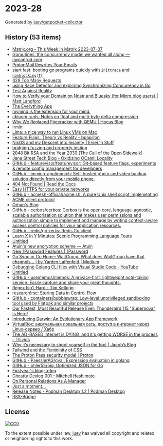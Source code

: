 # 2023-28

Generated by [juev/getpocket-collector](https://github.com/juev/getpocket-collector)

## History (53 items)

- [Matrix.org - This Week in Matrix 2023-07-07](https://matrix.org/blog/2023/07/07/this-week-in-matrix-2023-07-07/)
- [Goroutines: the concurrency model we wanted all along — jayconrod.com](https://jayconrod.com/posts/128/goroutines-the-concurrency-model-we-wanted-all-along)
- [ProtonMail Rewrites Your Emails](http://jfloren.net/b/2023/7/7/0)
- [start fast: booting go programs quickly with `inittrace` and `nonblocking[T]`](https://eblog.fly.dev/startfast.html)
- [429 Too Many Requests](https://bitfieldconsulting.com/golang/bugs-fuzzing)
- [using Race Detector and exploring Synchronizing Concurrency in Go](https://baselrabia.hashnode.dev/race-detector-go-run-race-and-synchronizing-concurrency-in-go)
- [Test Against Reality](https://borretti.me/article/test-against-reality)
- [How to Verify your Domain on Nostr and Bluesky (for Micro.blog users) | Matt Langford](https://mattlangford.com/2023/07/06/how-to-verify.html)
- [The Everything App](https://anytype.io)
- [mymind is the extension for your mind.](https://mymind.com)
- [cbloom rants: Notes on float and multi-byte delta compression](https://cbloomrants.blogspot.com/2023/07/notes-on-float-and-multi-byte-delta.html)
- [Why We Replaced Firecracker with QEMU | Hocus Blog](https://hocus.dev/blog/qemu-vs-firecracker/)
- [Irmin](https://irmin.org)
- [Lima: a nice way to run Linux VMs on Mac](https://jvns.ca/blog/2023/07/10/lima--a-nice-way-to-run-linux-vms-on-mac/)
- [Feature Flags: Theory vs Reality - bpapillon](https://bpapillon.com/post/feature-flags-theory-vs-reality)
- [NixOS and my Descent into Insanity | Ersei 'n Stuff](https://ersei.net/en/blog/its-nixin-time)
- [bridging fuzzing and property testing](https://blog.yoshuawuyts.com/bridging-fuzzing-and-property-testing/)
- [2048 Bit RSA and the Year 2030 [The Call of the Open Sidewalk]](https://articles.59.ca/doku.php?id=em%3A20482030)
- [Jane Street Tech Blog - Oxidizing OCaml: Locality](https://blog.janestreet.com/oxidizing-ocaml-locality/)
- [GitHub - featurevisor/featurevisor: Git-based feature flags, experiments & remote config management for developers](https://github.com/featurevisor/featurevisor)
- [GitHub - immich-app/immich: Self-hosted photo and video backup solution directly from your mobile phone.](https://github.com/immich-app/immich)
- [404 Not Found | Read the Docs](https://qemu.readthedocs.io/en/latest/system/i386/microvm.html)
- [Easy HTTPS for your private networks](https://www.getlocalcert.net/)
- [GitHub - acmesh-official/acme.sh: A pure Unix shell script implementing ACME client protocol](https://github.com/acmesh-official/acme.sh)
- [Orhun's Blog](https://blog.orhun.dev/zig-bits-04/)
- [GitHub - cerbos/cerbos: Cerbos is the open core, language-agnostic, scalable authorization solution that makes user permissions and authorization simple to implement and manage by writing context-aware access control policies for your application resources.](https://github.com/cerbos/cerbos)
- [GitHub - redis/go-redis: Redis Go client](https://github.com/redis/go-redis)
- [Learn X in Y Minutes: Scenic Programming Language Tours](https://learnxinyminutes.com)
- [Untitled](https://strongboxsafe.com/updates/autofill-keepass-passwords-on-mac-chrome-firefox-safari)
- [Atuin's new encryption scheme — Atuin](https://atuin.sh/blog/new-encryption)
- [New 1Password Features | 1Password](https://blog.1password.com/new-features-unlocked-summer-2023/)
- [Go Sync or Go Home: WaitGroup. What does WaitGroup have that channels… | by Yarden Laifenfeld | Medium](https://medium.com/@yardenlaif/go-sync-or-go-home-waitgroup-5f074a03776e)
- [Debugging Golang CLI files with Visual Studio Code - YouTube](https://www.youtube.com/watch?v=vInn3KNF1x4)
- [Untitled](https://tour.ardanlabs.com/tour/list)
- [GitHub - usememos/memos: A privacy-first, lightweight note-taking service. Easily capture and share your great thoughts.](https://github.com/usememos/memos)
- [Regex Isn't Hard - Tim Kellogg](https://timkellogg.me/blog/2023/07/11/regex)
- [research!rsc: Storing Data in Control Flow](https://research.swtch.com/pcdata)
- [GitHub - containers/bubblewrap: Low-level unprivileged sandboxing tool used by Flatpak and similar projects](https://github.com/containers/bubblewrap)
- [Our Fastest, Most Beautiful Release Ever: Thunderbird 115 "Supernova" Is Here!](https://blog.thunderbird.net/2023/07/our-fastest-most-beautiful-release-ever-thunderbird-115-supernova-is-here/)
- [Introducing Darwin: An Evolutionary App Framework](https://evolutionary.arweave.dev)
- [VirtualBox: виртуальная локальная сеть, доступ в интернет через Linux-сервер / Хабр](https://habr.com/ru/articles/747186/)
- [The AD-BASED internet is DYING, and it's getting WORSE in the process - TILvids](https://tilvids.com/videos/watch/41f5284e-b79e-4c84-97e5-664a6ac5a1ee)
- [Why it’s necessary to shoot yourself in the foot | Jacob’s Blog](https://jacobgw.com/blog/observation/2023/07/08/shoot-yourself-in-the-foot.html)
- [Tailwind and the Femininity of CSS](https://thoughtbot.com/blog/tailwind-and-the-femininity-of-css)
- [The Proton Pass security model | Proton](https://proton.me/blog/proton-pass-security-model)
- [GitHub - PaesslerAG/gval: Expression evaluation in golang](https://github.com/PaesslerAG/gval)
- [GitHub - ohler55/ojg: Optimized JSON for Go](https://github.com/ohler55/ojg)
- [Firstyear's blog-a-log](https://fy.blackhats.net.au/blog/2023-02-02-how-hype-will-turn-your-security-key-into-junk/)
- [Ghostty Devlog 001 – Mitchell Hashimoto](https://mitchellh.com/writing/ghostty-devlog-001)
- [On Personal Relations As A Manager](https://fev.al/posts/personal-relations/)
- [Just a moment...](https://medium.com/m/global-identity-2)
- [Release Notes - Podman Desktop 1.2 | Podman Desktop](https://podman-desktop.io/blog/podman-desktop-release-1.2)
- [RSS-Bridge](https://rss-bridge.org/bridge01/)

## License

[![CC0](https://mirrors.creativecommons.org/presskit/buttons/88x31/svg/cc-zero.svg)](https://creativecommons.org/publicdomain/zero/1.0/)

To the extent possible under law, [juev](https://github.com/juev) has waived all copyright and related or neighboring rights to this work.
